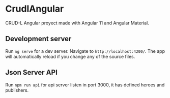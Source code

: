 # CrudlAngular

CRUD-L Angular proyect made with Angular 11 and Angular Material.

## Development server

Run `ng serve` for a dev server. Navigate to `http://localhost:4200/`. The app will automatically reload if you change any of the source files.

## Json Server API

Run `npm run api` for api server listen in port 3000, it has defined heroes and publishers.
